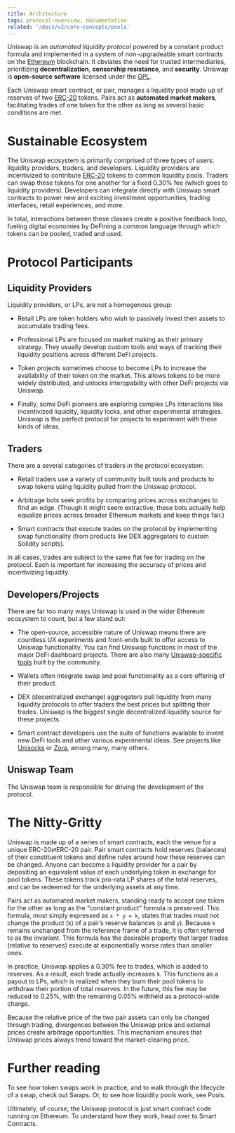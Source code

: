 ```yaml
---
title: Architecture
tags: protocol-overview, documentation
related: '/docs/v2/core-concepts/pools'
---
```


Uniswap is an _automated liquidity protocol_ powered by a <Link to="/docs/v2/core-concepts/math">constant product formula</Link> and implemented in a system of non-upgradeable smart contracts on the [Ethereum](https://ethereum.org/) blockchain. It obviates the need for trusted intermediaries, prioritizing **decentralization**, **censorship resistance**, and **security**. Uniswap is **open-source software** licensed under the [GPL](https://en.wikipedia.org/wiki/GNU_General_Public_License).

Each Uniswap smart contract, or pair, manages a liquidity pool made up of reserves of two [ERC-20](https://eips.ethereum.org/EIPS/eip-20) tokens. Pairs act as **automated market makers**, facilitating trades of one token for the other as long as several basic conditions are met.

# Sustainable Ecosystem

The Uniswap ecosystem is primarily comprised of three types of users: liquidity providers, traders, and developers. Liquidity providers are incentivized to contribute [ERC-20](https://eips.ethereum.org/EIPS/eip-20) tokens to common liquidity pools. Traders can swap these tokens for one another for a fixed <Link to="/docs/v2/advanced-topics/fees">0.30% fee</Link> (which goes to liquidity providers). Developers can integrate directly with Uniswap smart contracts to power new and exciting investment opportunities, trading interfaces, retail experiences, and more.

In total, interactions between these classes create a positive feedback loop, fueling digital economies by DeFining a common language through which tokens can be pooled, traded and used.

# Protocol Participants

## Liquidity Providers

Liquidity providers, or LPs, are not a homogenous group:

- Retail LPs are token holders who wish to passively invest their assets to accumulate trading fees.

- Professional LPs are focused on market making as their primary strategy. They usually develop custom tools and ways of tracking their liquidity positions across different DeFi projects.

- Token projects sometimes choose to become LPs to increase the availability of their token on the market. This allows tokens to be more widely distributed, and unlocks interopability with other DeFi projects via Uniswap.

- Finally, some DeFi pioneers are exploring complex LPs interactions like incentivized liquidity, liquidity locks, and other experimental strategies. Uniswap is the perfect protocol for projects to experiment with these kinds of ideas.

## Traders

There are a several categories of traders in the protocol ecosystem:

- Retail traders use a variety of community built tools and products to swap tokens using liquidity pulled from the Uniswap protocol.

- Arbitrage bots seek profits by comparing prices across exchanges to find an edge. (Though it might seem extractive, these bots actually help equalize prices across broader Ethereum markets and keep things fair.)

- Smart contracts that execute trades on the protocol by implementing swap functionality (from products like DEX aggregators to custom Solidity scripts).

In all cases, trades are subject to the same flat fee for trading on the protocol. Each is important for increasing the accuracy of prices and incentivizing liquidity.

## Developers/Projects

There are far too many ways Uniswap is used in the wider Ethereum ecosystem to count, but a few stand out:

- The open-source, accessible nature of Uniswap means there are countless UX experiments and front-ends built to offer access to Uniswap functionality. You can find Uniswap functions in most of the major DeFi dashboard projects. There are also many [Uniswap-specific tools](https://github.com/Uniswap/universe) built by the community.

- Wallets often integrate swap and pool functionality as a core offering of their product.

- DEX (decentralized exchange) aggregators pull liquidity from many liquidity protocols to offer traders the best prices but splitting their trades. Uniswap is the biggest single decentralized liquidity source for these projects.

- Smart contract developers use the suite of functions available to invent new DeFi tools and other various experimental ideas. See projects like [Unisocks](https://unisocks.exchange/) or [Zora](https://ourzora.com/), among many, many others.

## Uniswap Team

The Uniswap team is responsible for driving the development of the protocol.

# The Nitty-Gritty

Uniswap is made up of a series of smart contracts, each the venue for a unique ERC-20⇄ERC-20 pair. Pair smart contracts hold reserves (balances) of their constituent tokens and define rules around how these reserves can be changed. Anyone can become a liquidity provider for a pair by depositing an equivalent value of each underlying token in exchange for pool tokens. These tokens track pro-rata LP shares of the total reserves, and can be redeemed for the underlying assets at any time.

Pairs act as automated market makers, standing ready to accept one token for the other as long as the “constant product” formula is preserved. This formula, most simply expressed as `x * y = k`, states that trades must not change the product (`k`) of a pair’s reserve balances (`x` and `y`). Because `k` remains unchanged from the reference frame of a trade, it is often referred to as the invariant. This formula has the desirable property that larger trades (relative to reserves) execute at exponentially worse rates than smaller ones.

In practice, Uniswap applies a 0.30% fee to trades, which is added to reserves. As a result, each trade actually increases `k`. This functions as a payout to LPs, which is realized when they burn their pool tokens to withdraw their portion of total reserves. In the future, this fee may be reduced to 0.25%, with the remaining 0.05% withheld as a protocol-wide charge.

Because the relative price of the two pair assets can only be changed through trading, divergences between the Uniswap price and external prices create arbitrage opportunities. This mechanism ensures that Uniswap prices always trend toward the market-clearing price.

# Further reading

To see how token swaps work in practice, and to walk through the lifecycle of a swap, check out <Link to="/docs/v2/core-concepts/swaps">Swaps</Link>. Or, to see how liquidity pools work, see <Link to="/docs/v2/core-concepts/pools">Pools</Link>.

Ultimately, of course, the Uniswap protocol is just smart contract code running on Ethereum. To understand how they work, head over to <Link to="/docs/v2/protocol-overview/smart-contracts/">Smart Contracts</Link>.
